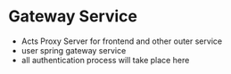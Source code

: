 # Gateway Service
- Acts Proxy Server for frontend and other outer service
- user spring gateway service
- all authentication process will take place here